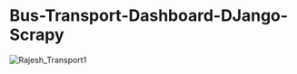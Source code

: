 # Bus-Transport-Dashboard-DJango-Scrapy


![Rajesh_Transport1](https://user-images.githubusercontent.com/60321342/181286088-889c0df8-f2b4-4681-b9cc-b546ca085667.png)


